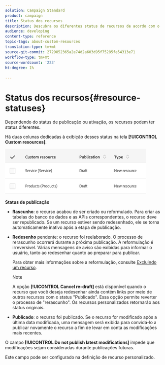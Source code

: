 ```yaml
---
solution: Campaign Standard
product: campaign
title: Status dos recursos
description: Descubra os diferentes status de recursos de acordo com o estado da publicação.
audience: developing
content-type: reference
topic-tags: about-custom-resources
translation-type: tm+mt
source-git-commit: 2729852365a2e74d2a603d95f75285fe54313e71
workflow-type: tm+mt
source-wordcount: '223'
ht-degree: 1%

---
```



# Status dos recursos{#resource-statuses}

Dependendo do status de publicação ou ativação, os recursos podem ter status diferentes.

Há duas colunas dedicadas à exibição desses status na tela **[!UICONTROL Custom resources]**.

![](assets/schema_colonne_1.png)

**Status de publicação**

* **Rascunho**: o recurso acabou de ser criado ou reformulado. Para criar as tabelas do banco de dados e as APIs correspondentes, o recurso deve ser republicado. Se um recurso estiver sendo redesenhado, ele se torna automaticamente inativo após a etapa de publicação.
* **Redesenho** pendente: o recurso foi reelaborado. O processo de rerascunho ocorrerá durante a próxima publicação. A reformulação é irreversível. Várias mensagens de aviso são exibidas para informar o usuário, tanto ao redesenhar quanto ao preparar para publicar.

   Para obter mais informações sobre a reformulação, consulte [Excluindo um recurso](../../developing/using/deleting-a-resource.md).

   >[!NOTE]
   >
   >A opção **[!UICONTROL Cancel re-draft]** está disponível quando o recurso que você deseja redesenhar ainda contém links por meio de outros recursos com o status &quot;Publicado&quot;. Essa opção permite reverter o processo de &quot;rerascunho&quot;. Os recursos personalizados retornarão aos status originais.

* **Publicado**: o recurso foi publicado. Se o recurso for modificado após a última data modificada, uma mensagem será exibida para convidá-lo a publicar novamente o recurso a fim de levar em conta as modificações mais recentes.

O campo **[!UICONTROL Do not publish latest modifications]** impede que modificações sejam consideradas durante publicações futuras.

Este campo pode ser configurado na definição de recurso personalizado.
